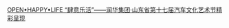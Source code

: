   
[OPEN•HAPPY•LIFE “肆意乐活”——润华集团·山东省第十七届汽车文化艺术节精彩呈现](http://www.dianyue.me/archives/482/m6tqdo0jzvx18188/)